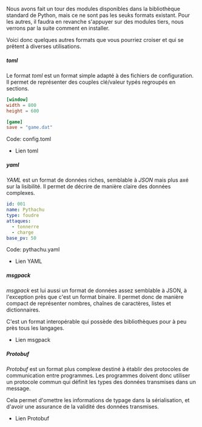 Nous avons fait un tour des modules disponibles dans la bibliothèque standard de Python, mais ce ne sont pas les seuks formats existant.
Pour les autres, il faudra en revanche s'appuyer sur des modules tiers, nous verrons par la suite comment en installer.

Voici donc quelques autres formats que vous pourriez croiser et qui se prêtent à diverses utilisations.

##### toml

Le format _toml_ est un format simple adapté à des fichiers de configuration.
Il permet de représenter des couples clé/valeur typés regroupés en sections.

```toml
[window]
width = 800
height = 600

[game]
save = "game.dat"
```
Code: config.toml

* Lien toml

##### yaml

_YAML_ est un format de données riches, semblable à _JSON_ mais plus axé sur la lisibilité.
Il permet de décrire de manière claire des données complexes.

```yaml
id: 001
name: Pythachu
type: foudre
attaques:
  - tonnerre
  - charge
base_pv: 50
```
Code: pythachu.yaml

* Lien YAML

##### msgpack

_msgpack_ est lui aussi un format de données assez semblable à JSON, à l'exception près que c'est un format binaire.
Il permet donc de manière compact de représenter nombres, chaînes de caractères, listes et dictionnaires.

C'est un format interopérable qui possède des bibliothèques pour à peu près tous les langages.

* Lien msgpack

##### Protobuf

*Protobuf* est un format plus complexe destiné à établir des protocoles de communication entre programmes.
Les programmes doivent donc utiliser un protocole commun qui définit les types des données transmises dans un message.

Cela permet d'omettre les informations de typage dans la sérialisation, et d'avoir une assurance de la validité des données transmises.

* Lien Protobuf
